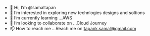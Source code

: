 - 👋 Hi, I’m @samaltapan
- 👀 I’m interested in exploring new technlogies designs and soltions
- 🌱 I’m currently learning ...AWS
- 💞️ I’m looking to collaborate on ...Cloud Journey
- 📫 How to reach me ...Reach me on tapank.samal@gmail.com

<!---
samaltapan/samaltapan is a ✨ special ✨ repository because its `README.md` (this file) appears on your GitHub profile.
You can click the Preview link to take a look at your changes.
--->

